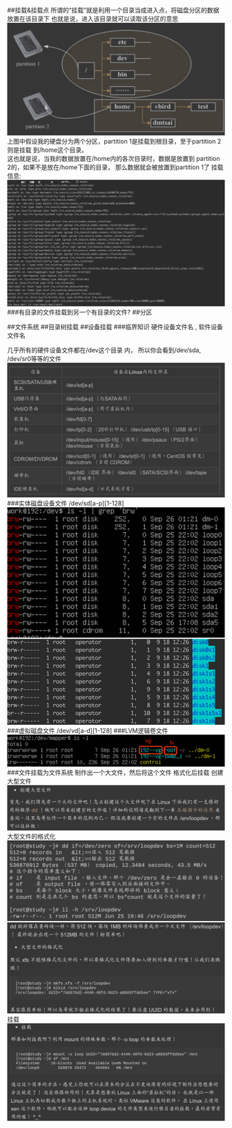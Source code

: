 ##挂载&挂载点
所谓的“挂载”就是利用一个目录当成进入点，将磁盘分区的数据放置在该目录下
也就是说，进入该目录就可以读取该分区的意思
![](.z_操作系统_硬件_设备_挂载_文件系统_images/943613c5.png)
上图中假设我的硬盘分为两个分区，partition 1是挂载到根目录，至于partition 2则是挂载 到/home这个目录。   
这也就是说，当我的数据放置在/home内的各次目录时，数据是放置到 partition 2的，如果不是放在/home下面的目录， 那么数据就会被放置到partition 1了
挂载信息:
![](.z_操作系统_硬件_设备_挂载_images/03867269.png)
###有目录的文件挂载到另一个有目录的文件?
##分区

##文件系统
##目录树挂载
##设备挂载
###临界知识
硬件设备文件名 , 软件设备文件名  

几乎所有的硬件设备文件都在/dev这个目录 内， 所以你会看到/dev/sda, /dev/sr0等等的文件
![](.z_操作系统_文件管理_硬件_设备_images/6ef0a549.png)
###实体磁盘设备文件
/dev/sd[a-p][1-128]
![](.z_操作系统_硬件_设备_挂载_images/e1f25de0.png)
![](.z_操作系统_硬件_设备_挂载_images/aa84b2ee.png)
###虚拟磁盘文件
/dev/vd[a-d][1-128]
###LVM逻辑卷文件
![](.z_操作系统_硬件_设备_挂载_images/5616ea9c.png)
###文件挂载为文件系统
制作出一个大文件，然后将这个文件 格式化后挂载
创建大型文件  
![](.z_操作系统_硬件_设备_挂载_images/9c55e85f.png)
大型文件的格式化  
![](.z_操作系统_硬件_设备_挂载_images/6fd1369c.png)
![](.z_操作系统_硬件_设备_挂载_images/fa054f09.png)
挂载  
![](.z_操作系统_硬件_设备_挂载_images/a22a54b4.png)
